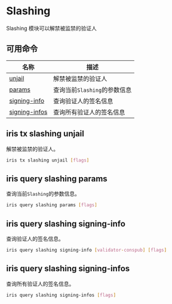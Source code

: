 # Slashing
Slashing 模块可以解禁被监禁的验证人

## 可用命令

| 名称                                                | 描述                         |
| --------------------------------------------------- | ---------------------------- |
| [unjail](#iris-tx-slashing-unjail)                  | 解禁被监禁的验证人           |
| [params](#iris-query-slashing-params)               | 查询当前`Slashing`的参数信息 |
| [signing-info](#iris-query-slashing-signing-info)   | 查询验证人的签名信息         |
| [signing-infos](#iris-query-slashing-signing-infos) | 查询所有验证人的签名信息     |

## iris tx slashing unjail

解禁被监禁的验证人。

```bash
iris tx slashing unjail [flags]
```

## iris query slashing params

查询当前`Slashing`的参数信息。

```bash
iris query slashing params [flags]
```

## iris query slashing signing-info

查询验证人的签名信息。

```bash
iris query slashing signing-info [validator-conspub] [flags]
```

## iris query slashing signing-infos

查询所有验证人的签名信息。

```bash
iris query slashing signing-infos [flags]
```